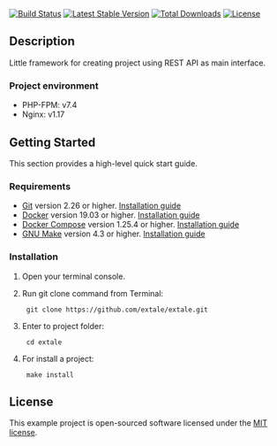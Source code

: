 [![Build Status](https://travis-ci.org/extale/extale.svg?branch=master)](https://travis-ci.org/github/extale/extale)
[![Latest Stable Version](https://poser.pugx.org/extale/extale/v)](https://packagist.org/packages/extale/extale)
[![Total Downloads](https://poser.pugx.org/extale/extale/downloads)](https://packagist.org/packages/extale/extale)
[![License](https://poser.pugx.org/extale/extale/license)](https://packagist.org/packages/extale/extale)

## Description

Little framework for creating project using REST API as main interface.

### Project environment

- PHP-FPM: v7.4
- Nginx: v1.17

## Getting Started

This section provides a high-level quick start guide. 

### Requirements

- [Git](https://git-scm.com/) version 2.26 or higher.
    [Installation guide](https://git-scm.com/book/en/v2)
- [Docker](https://docs.docker.com/engine/) version 19.03 or higher.
    [Installation guide](https://docs.docker.com/engine/install/)
- [Docker Compose](https://docs.docker.com/compose/) version 1.25.4 or higher. 
    [Installation guide](https://docs.docker.com/compose/install/)
- [GNU Make](https://www.gnu.org/software/make/) version 4.3 or higher.
    [Installation guide](https://www.gnu.org/software/make/manual/html_node/Install-Command-Categories.html)

### Installation

1. Open your terminal console.
2. Run git clone command from Terminal:

        git clone https://github.com/extale/extale.git

3. Enter to project folder:

        cd extale
        
4. For install a project:

        make install

## License

This example project is open-sourced software licensed under the [MIT license](https://opensource.org/licenses/MIT).
